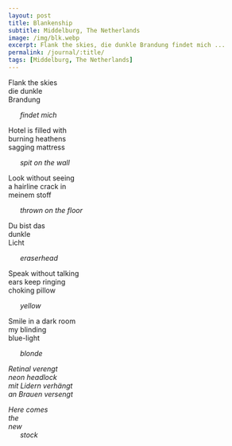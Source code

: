 ```yaml
---
layout: post
title: Blankenship
subtitle: Middelburg, The Netherlands
image: /img/blk.webp
excerpt: Flank the skies, die dunkle Brandung findet mich ...
permalink: /journal/:title/
tags: [Middelburg, The Netherlands]
---
```

Flank the skies  
die dunkle  
Brandung  

&nbsp;&nbsp;&nbsp;&nbsp;&nbsp;&nbsp;<em>findet mich</em>  

Hotel is filled with  
burning heathens  
sagging mattress  

&nbsp;&nbsp;&nbsp;&nbsp;&nbsp;&nbsp;<em>spit on the wall</em>  

Look without seeing  
a hairline crack in  
meinem stoff  

&nbsp;&nbsp;&nbsp;&nbsp;&nbsp;&nbsp;<em>thrown on the floor</em>  

Du bist das  
dunkle  
Licht  

&nbsp;&nbsp;&nbsp;&nbsp;&nbsp;&nbsp;<em>eraserhead</em>  

Speak without talking  
ears keep ringing  
choking pillow  

&nbsp;&nbsp;&nbsp;&nbsp;&nbsp;&nbsp;<em>yellow</em>  

Smile in a dark room  
my blinding  
blue-light  

&nbsp;&nbsp;&nbsp;&nbsp;&nbsp;&nbsp;<em>blonde  

Retinal verengt  
neon headlock  
mit Lidern verhängt  
an Brauen versengt  

Here comes  
the  
new  
&nbsp;&nbsp;&nbsp;&nbsp;&nbsp;&nbsp;<em>stock</em>  
